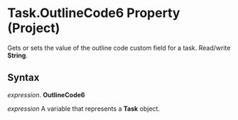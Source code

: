 
# Task.OutlineCode6 Property (Project)

 Gets or sets the value of the outline code custom field for a task. Read/write **String**.


## Syntax

 _expression_. **OutlineCode6**

 _expression_ A variable that represents a **Task** object.

